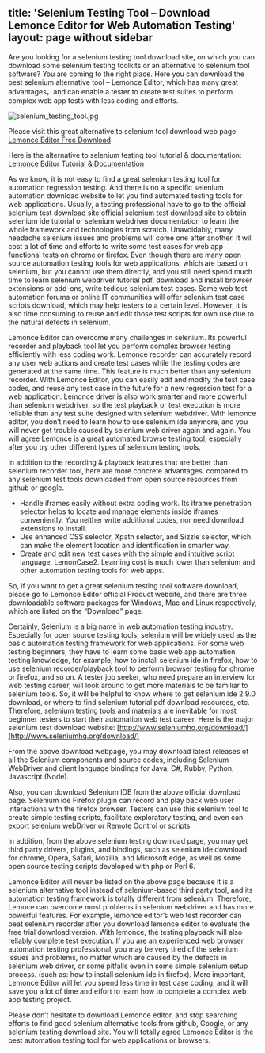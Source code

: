 title: 'Selenium Testing Tool – Download Lemonce Editor for Web Automation Testing'
layout: page without sidebar
---

Are you looking for a selenium testing tool download site, on which you can download some selenium testing toolkits or an alternative to selenium tool software? You are coming to the right place. Here you can download the best selenium alternative tool – Lemonce Editor, which has many great advantages，and can enable a tester to create test suites to perform complex web app tests with less coding and efforts.

<img class="guide-images box-shadow" alt="selenium_testing_tool.jpg" src="/images/interface.PNG">

Please visit this great alternative to selenium tool download web page:
[Lemonce Editor Free Download](http://license.lemonce.com)

Here is the alternative to selenium testing tool tutorial & documentation:
[Lemonce Editor Tutorial & Documentation](/docs/guide/index.html)

As we know, it is not easy to find a great selenium testing tool for automation regression testing. And there is no a specific selenium automation download website to let you find automated testing tools for web applications. Usually, a testing professional have to go to the official selenium test download site [official selenium test download site](http://www.seleniumhq.org/) to obtain selenium ide tutorial or selenium webdriver documentation to learn the whole framework and technologies from scratch. Unavoidably, many headache selenium issues and problems will come one after another. It will cost a lot of time and efforts to write some test cases for web app functional tests on chrome or firefox. Even though there are many open source automation testing tools for web applications, which are based on selenium, but you cannot use them directly, and you still need spend much time to learn selenium webdriver tutorial pdf, download and install browser extensions or add-ons, write tedious selenium test cases. Some web test automation forums or online IT communities will offer selenium test case scripts download, which may help testers to a certain level. However, it is also time consuming to reuse and edit those test scripts for own use due to the natural defects in selenium.

Lemonce Editor can overcome many challenges in selenium. Its powerful recorder and playback tool let you perform complex browser testing efficiently with less coding work. Lemonce recorder can accurately record any user web actions and create test cases while the testing codes are generated at the same time. This feature is much better than any selenium recorder. With Lemonce Editor, you can easily edit and modify the test case codes, and reuse any test case in the future for a new regression test for a web application. Lemonce driver is also work smarter and more powerful than selenium webdriver, so the test playback or test execution is more reliable than any test suite designed with selenium webdriver. With lemonce editor, you don’t need to learn how to use selenium ide anymore, and you will never get trouble caused by selenium web driver again and again. You will agree Lemonce is a great automated browse testing tool, especially after you try other different types of selenium testing tools.

In addition to the recording & playback features that are better than selenium recorder tool, here are more concrete advantages, compared to any selenium test tools downloaded from open source resources from github or google.
- Handle iframes easily without extra coding work. Its iframe penetration selector helps to locate and manage elements inside iframes conveniently. You neither write additional codes, nor need download extensions to install.
- Use enhanced CSS selector, Xpath selector, and Sizzle selector, which can make the element location and identification in smarter way.
- Create and edit new test cases with the simple and intuitive script language, LemonCase2. Learning cost is much lower than selenium and other automation testing tools for web apps.

So, if you want to get a great selenium testing tool software download, please go to Lemonce Editor official Product website, and there are three downloadable software packages for Windows, Mac and Linux respectively, which are listed on the “Download” page. 

Certainly, Selenium is a big name in web automation testing industry. Especially for open source testing tools, selenium will be widely used as the basic automation testing framework for web applications. For some web testing beginners, they have to learn some basic web app automation testing knowledge, for example, how to install selenium ide in firefox, how to use selenium recorder/playback tool to perform browser testing for chrome or firefox, and so on. A tester job seeker, who need prepare an interview for web testing career, will look around to get more materials to be familiar to selenium tools. So, it will be helpful to know where to get selenium ide 2.9.0 download, or where to find selenium tutorial pdf download resources, etc.
Therefore, selenium testing tools and materials are inevitable for most beginner testers to start their automation web test career. Here is the major selenium test download website:
[http://www.seleniumhq.org/download/](http://www.seleniumhq.org/download/)

From the above download webpage, you may download latest releases of all the Selenium components and source codes, including Selenium WebDriver and client language bindings for Java, C#, Rubby, Python, Javascript (Node).

Also, you can download Selenium IDE from the above official download page. Selenium ide Firefox plugin can record and play back web user interactions with the firefox browser. Testers can use this selenium tool to create simple testing scripts, facilitate exploratory testing, and even can export selenium webDriver or Remote Control or scripts

In addition, from the above selenium testing download page, you may get third party drivers, plugins, and bindings, such as selenium ide download for chrome, Opera, Safari, Mozilla, and Microsoft edge, as well as some open source testing scripts developed with php or Perl 6. 

Lemonce Editor will never be listed on the above page because it is a selenium alternative tool instead of selenium-based third party tool, and its automation testing framework is totally different from selenium. Therefore, Lemoce can overcome most problems in selenium webdriver and has more powerful features. For example, lemonce editor’s web test recorder can beat selenium recorder after you download lemonce editor to evaluate the free trial download version. With lemonce, the testing playback will also reliably complete test execution. If you are an experienced web browser automation testing professional, you may be very tired of the selenium issues and problems, no matter which are caused by the defects in selenium web driver, or some pitfalls even in some simple selenium setup process. (such as: how to install selenium ide in firefox). More important, Lemonce Editor will let you spend less time in test case coding, and it will save you a lot of time and effort to learn how to complete a complex web app testing project. 

Please don’t hesitate to download Lemonce editor, and stop searching efforts to find good selenium alternative tools from github, Google, or any selenium testing download site. You will totally agree Lemonce Editor is the best automation testing tool for web applications or browsers.